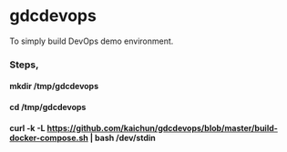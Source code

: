 # gdcdevops 
To simply build DevOps demo environment.

### Steps,
#### mkdir /tmp/gdcdevops
#### cd /tmp/gdcdevops
#### curl -k -L https://github.com/kaichun/gdcdevops/blob/master/build-docker-compose.sh | bash /dev/stdin

